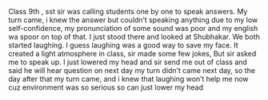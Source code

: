 Class 9th , sst sir was calling students one by one to speak answers. My turn came, i knew the answer but couldn’t speaking anything due to my low self-confidence, my pronunciation of some sound was poor and my english wa spoor on top of that. I just stood there and looked at Shubhakar. We both started laughing. I guess laughing was a good way to save my face. It created a light atmosphere in class, sir made some few jokes, But sir asked me to speak up. I just lowered my head and sir send me out of class and said he will hear question on next day my turn didn’t came next day, so the day after that my turn came, and i knew that laughing won’t help me now cuz environment was so serious so can just lower my head 